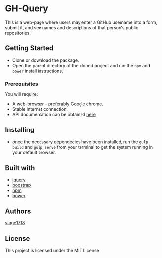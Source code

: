 # GH-Query
This is a web-page where users may enter a GitHub username into a form, submit it, and see names and descriptions of that person's public repositories.

## Getting Started
- Clone or download the package.
- Open the parent directory of the cloned project and run the `npm` and `bower` install instructions.


### Prerequisites
You will require:
* A web-browser - preferably Google chrome.
* Stable Internet connection.
* API documentation can be obtained [here](https://developer.github.com/v3/)

## Installing
* once the necessary dependecies have been installed, run the `gulp build` and `gulp serve` from your terminal to get the system running in your default browser.

## Built with
- [jquery](https://jquery.com/)
- [boostrap](http://getbootstrap.com/)
- [npm](https://www.npmjs.com/)
- [bower](https://bower.io)

## Authors
[vinge1718](https://github.com/Vinge1718)

## License
This project is licensed under the MIT License

